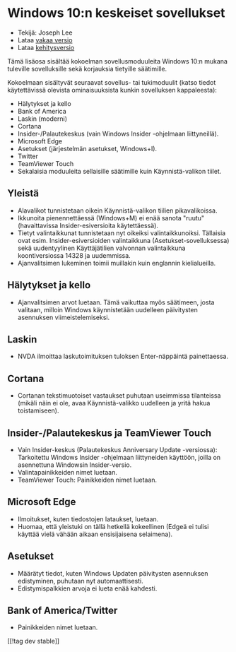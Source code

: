 # Windows 10:n keskeiset sovellukset #

* Tekijä: Joseph Lee
* Lataa [vakaa versio][1]
* Lataa [kehitysversio][2]

Tämä lisäosa sisältää kokoelman sovellusmoduuleita Windows 10:n mukana
tuleville sovelluksille sekä korjauksia tietyille säätimille.

Kokoelmaan sisältyvät seuraavat sovellus- tai tukimoduulit (katso tiedot
käytettävissä olevista ominaisuuksista kunkin sovelluksen kappaleesta):

* Hälytykset ja kello
* Bank of America
* Laskin (moderni)
* Cortana
* Insider-/Palautekeskus (vain Windows Insider -ohjelmaan liittyneillä).
* Microsoft Edge
* Asetukset (järjestelmän asetukset, Windows+I).
* Twitter
* TeamViewer Touch
* Sekalaisia moduuleita sellaisille säätimille kuin Käynnistä-valikon
  tiilet.

## Yleistä

* Alavalikot tunnistetaan oikein Käynnistä-valikon tiilien pikavalikoissa.
* Ikkunoita pienennettäessä (Windows+M) ei enää sanota "ruutu"
  (havaittavissa Insider-esiversioita käytettäessä).
* Tietyt valintaikkunat tunnistetaan nyt oikeiksi
  valintaikkunoiksi. Tällaisia ovat esim. Insider-esiversioiden
  valintaikkuna (Asetukset-sovelluksessa) sekä uudentyylinen Käyttäjätilien
  valvonnan valintaikkuna koontiversiossa 14328 ja uudemmissa.
* Ajanvalitsimen lukeminen toimii muillakin kuin englannin kielialueilla.

## Hälytykset ja kello

* Ajanvalitsimen arvot luetaan. Tämä vaikuttaa myös säätimeen, josta
  valitaan, milloin Windows käynnistetään uudelleen päivitysten asennuksen
  viimeistelemiseksi.

## Laskin

* NVDA ilmoittaa laskutoimituksen tuloksen Enter-näppäintä painettaessa.

## Cortana

* Cortanan tekstimuotoiset vastaukset puhutaan useimmissa tilanteissa
  (mikäli näin ei ole, avaa Käynnistä-valikko uudelleen ja yritä hakua
  toistamiseen).

## Insider-/Palautekeskus ja TeamViewer Touch

* Vain Insider-keskus (Palautekeskus Anniversary Update -versiossa):
  Tarkoitettu Windows Insider -ohjelmaan liittyneiden käyttöön, joilla on
  asennettuna Windowsin Insider-versio.
* Valintapainikkeiden nimet luetaan.
* TeamViewer Touch: Painikkeiden nimet luetaan.

## Microsoft Edge

* Ilmoitukset, kuten tiedostojen lataukset, luetaan.
* Huomaa, että yleistuki on tällä hetkellä kokeellinen (Edgeä ei tulisi
  käyttää vielä vähään aikaan ensisijaisena selaimena).

## Asetukset

* Määrätyt tiedot, kuten Windows Updaten päivitysten asennuksen edistyminen,
  puhutaan nyt automaattisesti.
* Edistymispalkkien arvoja ei lueta enää kahdesti.

## Bank of America/Twitter

* Painikkeiden nimet luetaan.

[[!tag dev stable]]

[1]: http://addons.nvda-project.org/files/get.php?file=w10

[2]: http://addons.nvda-project.org/files/get.php?file=w10-dev
